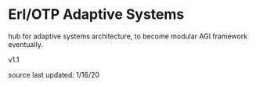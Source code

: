 # Erl/OTP Adaptive Systems
<p> hub for adaptive systems architecture, to become modular AGI framework eventually.<p\>
<p> v1.1 <p\>
<p> source last updated: 1/16/20 <p\>
